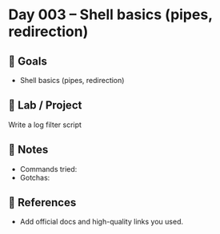 # Day 003 – Shell basics (pipes, redirection)

## 🎯 Goals
- Shell basics (pipes, redirection)

## 🔧 Lab / Project
Write a log filter script

## 📝 Notes
- Commands tried:
- Gotchas:

## 🔎 References
- Add official docs and high-quality links you used.
